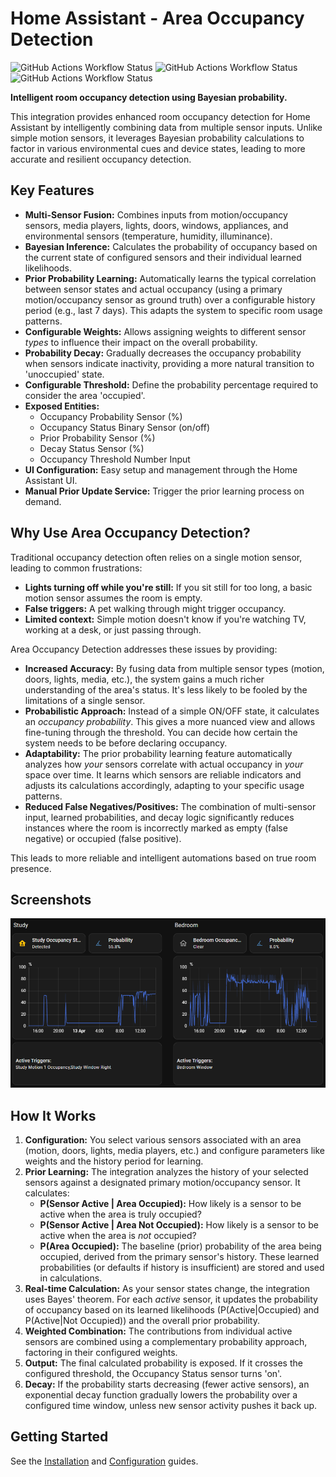 # Home Assistant - Area Occupancy Detection

![GitHub Actions Workflow Status](https://img.shields.io/github/actions/workflow/status/Hankanman/Area-Occupancy-Detection/validate.yml?branch=main)
![GitHub Actions Workflow Status](https://img.shields.io/github/actions/workflow/status/Hankanman/Area-Occupancy-Detection/test.yml?label=tests)
![GitHub Actions Workflow Status](https://img.shields.io/github/actions/workflow/status/Hankanman/Area-Occupancy-Detection/docs.yml?branch=main&label=docs)

**Intelligent room occupancy detection using Bayesian probability.**

This integration provides enhanced room occupancy detection for Home Assistant by intelligently combining data from multiple sensor inputs. Unlike simple motion sensors, it leverages Bayesian probability calculations to factor in various environmental cues and device states, leading to more accurate and resilient occupancy detection.

## Key Features

*   **Multi-Sensor Fusion:** Combines inputs from motion/occupancy sensors, media players, lights, doors, windows, appliances, and environmental sensors (temperature, humidity, illuminance).
*   **Bayesian Inference:** Calculates the probability of occupancy based on the current state of configured sensors and their individual learned likelihoods.
*   **Prior Probability Learning:** Automatically learns the typical correlation between sensor states and actual occupancy (using a primary motion/occupancy sensor as ground truth) over a configurable history period (e.g., last 7 days). This adapts the system to specific room usage patterns.
*   **Configurable Weights:** Allows assigning weights to different sensor *types* to influence their impact on the overall probability.
*   **Probability Decay:** Gradually decreases the occupancy probability when sensors indicate inactivity, providing a more natural transition to 'unoccupied' state.
*   **Configurable Threshold:** Define the probability percentage required to consider the area 'occupied'.
*   **Exposed Entities:**
    *   Occupancy Probability Sensor (%)
    *   Occupancy Status Binary Sensor (on/off)
    *   Prior Probability Sensor (%)
    *   Decay Status Sensor (%)
    *   Occupancy Threshold Number Input
*   **UI Configuration:** Easy setup and management through the Home Assistant UI.
*   **Manual Prior Update Service:** Trigger the prior learning process on demand.

## Why Use Area Occupancy Detection?

Traditional occupancy detection often relies on a single motion sensor, leading to common frustrations:

*   **Lights turning off while you're still:** If you sit still for too long, a basic motion sensor assumes the room is empty.
*   **False triggers:** A pet walking through might trigger occupancy.
*   **Limited context:** Simple motion doesn't know if you're watching TV, working at a desk, or just passing through.

Area Occupancy Detection addresses these issues by providing:

*   **Increased Accuracy:** By fusing data from multiple sensor types (motion, doors, lights, media, etc.), the system gains a much richer understanding of the area's status. It's less likely to be fooled by the limitations of a single sensor.
*   **Probabilistic Approach:** Instead of a simple ON/OFF state, it calculates an *occupancy probability*. This gives a more nuanced view and allows fine-tuning through the threshold. You can decide how certain the system needs to be before declaring occupancy.
*   **Adaptability:** The prior probability learning feature automatically analyzes how *your* sensors correlate with actual occupancy in *your* space over time. It learns which sensors are reliable indicators and adjusts its calculations accordingly, adapting to your specific usage patterns.
*   **Reduced False Negatives/Positives:** The combination of multi-sensor input, learned probabilities, and decay logic significantly reduces instances where the room is incorrectly marked as empty (false negative) or occupied (false positive).

This leads to more reliable and intelligent automations based on true room presence.

## Screenshots

![Probability Cards](images/probability-cards.png)

## How It Works

1.  **Configuration:** You select various sensors associated with an area (motion, doors, lights, media players, etc.) and configure parameters like weights and the history period for learning.
2.  **Prior Learning:** The integration analyzes the history of your selected sensors against a designated primary motion/occupancy sensor. It calculates:
    *   **P(Sensor Active | Area Occupied):** How likely is a sensor to be active when the area is truly occupied?
    *   **P(Sensor Active | Area Not Occupied):** How likely is a sensor to be active when the area is *not* occupied?
    *   **P(Area Occupied):** The baseline (prior) probability of the area being occupied, derived from the primary sensor's history.
    These learned probabilities (or defaults if history is insufficient) are stored and used in calculations.
3.  **Real-time Calculation:** As your sensor states change, the integration uses Bayes' theorem. For each *active* sensor, it updates the probability of occupancy based on its learned likelihoods (P(Active|Occupied) and P(Active|Not Occupied)) and the overall prior probability.
4.  **Weighted Combination:** The contributions from individual active sensors are combined using a complementary probability approach, factoring in their configured weights.
5.  **Output:** The final calculated probability is exposed. If it crosses the configured threshold, the Occupancy Status sensor turns 'on'.
6.  **Decay:** If the probability starts decreasing (fewer active sensors), an exponential decay function gradually lowers the probability over a configured time window, unless new sensor activity pushes it back up.

## Getting Started

See the [Installation](getting-started/installation.md) and [Configuration](getting-started/configuration.md) guides.
